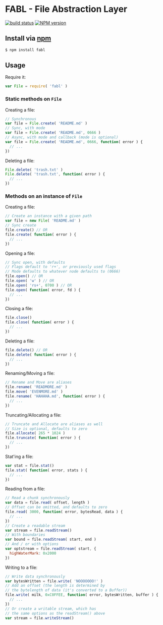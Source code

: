 # FABL - File Abstraction Layer
[![build status](https://secure.travis-ci.org/jhermsmeier/node-fabl.png)](http://travis-ci.org/jhermsmeier/node-fabl)
[![NPM version](https://badge.fury.io/js/fabl.png)](https://npmjs.org/fabl)


## Install via [npm](https://npmjs.org)

```sh
$ npm install fabl
```


## Usage

Require it:
```js
var File = require( 'fabl' )
```

### Static methods on `File`

Creating a file:
```js
// Synchronous
var file = File.create( 'README.md' )
// Sync, with mode
var file = File.create( 'README.md', 0666 )
// Async, with mode and callback (mode is optional)
var file = File.create( 'README.md', 0666, function( error ) {
  // ...
})
```

Deleting a file:
```js
File.delete( 'trash.txt' )
File.delete( 'trash.txt', function( error ) {
  // ...
})
```

### Methods on an instance of `File`

Creating a file:
```js
// Create an instance with a given path
var file = new File( 'README.md' )
// Sync create
file.create() // OR
file.create( function( error ) {
  // ...
})
```

Opening a file:
```js
// Sync open, with defaults
// Flags default to 'r+', or previously used flags
// Mode defaults to whatever node defaults to (0666)
file.open() // OR
file.open( 'w' ) // OR
file.open( 'rs+', 0700 ) // OR
file.open( function( error, fd ) {
  // ...
})
```

Closing a file:
```js
file.close()
file.close( function( error ) {
  // ...
})
```

Deleting a file:
```js
file.delete() // OR
file.delete( function( error ) {
  // ...
})
```

Renaming/Moving a file:
```js
// Rename and Move are aliases
file.rename( 'READMORE.md' )
file.move( 'EVENMORE.md' )
file.rename( 'HAHAHA.md', function( error ) {
  // ...
})
```

Truncating/Allocating a file:
```js
// Truncate and Allocate are aliases as well
// Size is optional, defaults to zero
file.allocate( 265 * 1024 )
file.truncate( function( error ) {
  // ...
})
```

Stat'ing a file:
```js
var stat = file.stat()
file.stat( function( error, stats ) {
  // ...
})
```

Reading from a file:
```js
// Read a chunk synchronously
var data = file.read( offset, length )
// Offset can be omitted, and defaults to zero
file.read( 3000, function( error, bytesRead, data ) {
  // ...
})
// Create a readable stream
var stream = file.readStream()
// With boundaries
var bound = file.readStream( start, end )
// And / or with options
var optstream = file.readStream( start, {
  highWaterMark: 0x2000
})
```

Writing to a file:
```js
// Write data synchronously
var bytesWritten = file.write( 'NOOOOOOO!' )
// Add an offset (the length is determined by
// the bytelength of data (it's converted to a Buffer))
file.write( milk, 0xC0FFEE, function( error, bytesWritten, buffer ) {
  // ...
})
// Or create a writable stream, which has
// the same options as the readStream() above
var stream = file.writeStream()
```
